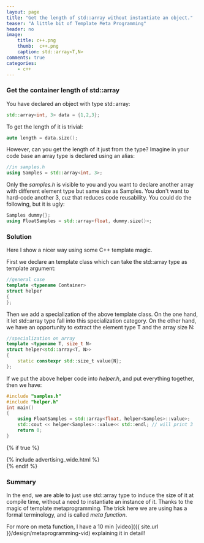 ```yaml
---
layout: page
title: "Get the length of std::array without instantiate an object."
teaser: "A little bit of Template Meta Programming"
header: no
image:
    title: c++.png
    thumb:  c++.png
    caption: std::array<T,N> 
comments: true
categories:
    - c++
---
```


### Get the container length of std::array

You have declared an object with type std::array:

```cpp
std::array<int, 3> data = {1,2,3}; 
```

To get the length of it is trivial:

```cpp
auto length = data.size(); 
```

However, can you get the length of it just from the type? Imagine in your code base an array type is declared using an alias:

```cpp
//in samples.h
using Samples = std::array<int, 3>;
```

Only the *samples.h* is visible to you and you want to declare another array with different element type but same size as Samples. You don't want to hard-code another 3, cuz that reduces code reusability.
You could do the following, but it is ugly:

```cpp
Samples dummy{};
using FloatSamples = std::array<float, dummy.size()>;
```

### Solution
Here I show a nicer way using some C++ template magic.

First we declare an template class which can take the std::array type as template argument: 

```cpp
//general case
template <typename Container>
struct helper
{
};
```

Then we add a specialization of the above template class. On the one hand, it let std::array type fall into this specialization category. On the other hand, we have an opportunity to extract the element type T and the array size N:

```cpp 
//specialization on array
template <typename T, size_t N>
struct helper<std::array<T, N>>
{
	static constexpr std::size_t value{N};
};
```

If we put the above helper code into *helper.h*, and put everything together, then we have:

```cpp
#include "samples.h"
#include "helper.h"
int main()
{
	using FloatSamples = std::array<float, helper<Samples>::value>;
	std::cout << helper<Samples>::value<< std::endl; // will print 3
	return 0;
}
```

{% if true %}
<div class="ads">
{% include advertising_wide.html %}
</div><!-- /.ads -->
{% endif %}


### Summary

In the end, we are able to just use std::array type to induce the size of it at compile time, without a need to instantiate an instance of it. Thanks to the magic of template metaprogramming.
The trick here we are using has a formal terminology, and is called *meta function*. 

For more on meta function, I have a 10 min [video]({{ site.url }}/design/metaprogramming-vid) explaining it in detail!

[1]: https://docs.google.com/presentation/d/e/2PACX-1vQwrivdqqBR8teLQ7prKtiDyMLSqgGBzTxfQ6BKXPVvpFpLRUQOmqTm57LEMIy3IIK14RTLcBcT-PCO/pub?start=false&loop=false&delayms=60000&slide=id.g1a727d4a2c_0_814
[2]: https://i.stack.imgur.com/lV7Ty.jpg
[3]: http://machinelearningmechanic.com/deep_learning/2019/09/04/cross-entropy-loss-derivative.html
[4]: https://www.tensorflow.org/tutorials/quickstart/beginner
[5]: https://i.stack.imgur.com/uGw1c.jpg

